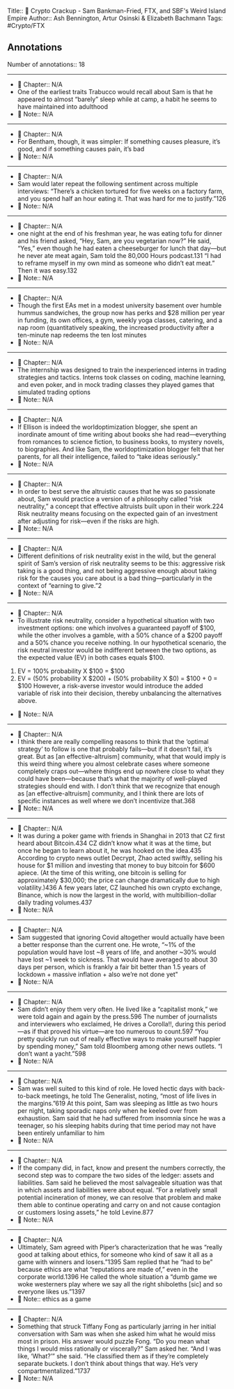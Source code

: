 Title:: 📕 Crypto Crackup - Sam Bankman-Fried, FTX, and SBF's Weird Island Empire
Author:: Ash Bennington, Artur Osinski & Elizabeth Bachmann
Tags: #Crypto/FTX 
## Annotations

Number of annotations:: 18

----

- 📖 Chapter:: N/A
- One of the earliest traits Trabucco would recall about Sam is that he appeared to almost “barely” sleep while at camp, a habit he seems to have maintained into adulthood
- 📝 Note:: N/A

----

- 📖 Chapter:: N/A
- For Bentham, though, it was simpler: If something causes pleasure, it’s good, and if something causes pain, it’s bad
- 📝 Note:: N/A

----

- 📖 Chapter:: N/A
- Sam would later repeat the following sentiment across multiple interviews: “There’s a chicken tortured for five weeks on a factory farm, and you spend half an hour eating it. That was hard for me to justify.”126
- 📝 Note:: N/A

----

- 📖 Chapter:: N/A
- one night at the end of his freshman year, he was eating tofu for dinner and his friend asked, “Hey, Sam, are you vegetarian now?” He said, “Yes,” even though he had eaten a cheeseburger for lunch that day—but he never ate meat again, Sam told the 80,000 Hours podcast.131 “I had to reframe myself in my own mind as someone who didn’t eat meat.” Then it was easy.132
- 📝 Note:: N/A

----

- 📖 Chapter:: N/A
- Though the first EAs met in a modest university basement over humble hummus sandwiches, the group now has perks and $28 million per year in funding, its own offices, a gym, weekly yoga classes, catering, and a nap room (quantitatively speaking, the increased productivity after a ten-minute nap redeems the ten lost minutes
- 📝 Note:: N/A

----

- 📖 Chapter:: N/A
- The internship was designed to train the inexperienced interns in trading strategies and tactics. Interns took classes on coding, machine learning, and even poker, and in mock trading classes they played games that simulated trading options
- 📝 Note:: N/A

----

- 📖 Chapter:: N/A
- If Ellison is indeed the worldoptimization blogger, she spent an inordinate amount of time writing about books she had read—everything from romances to science fiction, to business books, to mystery novels, to biographies.
And like Sam, the worldoptimization blogger felt that her parents, for all their intelligence, failed to “take ideas seriously.”
- 📝 Note:: N/A

----

- 📖 Chapter:: N/A
- In order to best serve the altruistic causes that he was so passionate about, Sam would practice a version of a philosophy called “risk neutrality,” a concept that effective altruists built upon in their work.224 Risk neutrality means focusing on the expected gain of an investment after adjusting for risk—even if the risks are high.
- 📝 Note:: N/A

----

- 📖 Chapter:: N/A
- Different definitions of risk neutrality exist in the wild, but the general spirit of Sam’s version of risk neutrality seems to be this: aggressive risk taking is a good thing, and not being aggressive enough about taking risk for the causes you care about is a bad thing—particularly in the context of “earning to give.”2
- 📝 Note:: N/A

----

- 📖 Chapter:: N/A
- To illustrate risk neutrality, consider a hypothetical situation with two investment options: one which involves a guaranteed payoff of $100, while the other involves a gamble, with a 50% chance of a $200 payoff and a 50% chance you receive nothing.
In our hypothetical scenario, the risk neutral investor would be indifferent between the two options, as the expected value (EV) in both cases equals $100.
1. EV = 100% probability X $100 = $100
2. EV = (50% probability X $200) + (50% probability X $0) = $100 + 0 = $100
However, a risk-averse investor would introduce the added variable of risk into their decision, thereby unbalancing the alternatives above.
- 📝 Note:: N/A

----

- 📖 Chapter:: N/A
- I think there are really compelling reasons to think that the ‘optimal strategy’ to follow is one that probably fails—but if it doesn’t fail, it’s great. But as [an effective-altruism] community, what that would imply is this weird thing where you almost celebrate cases where someone completely craps out—where things end up nowhere close to what they could have been—because that’s what the majority of well-played strategies should end with. I don’t think that we recognize that enough as [an effective-altruism] community, and I think there are lots of specific instances as well where we don’t incentivize that.368
- 📝 Note:: N/A

----

- 📖 Chapter:: N/A
- It was during a poker game with friends in Shanghai in 2013 that CZ first heard about Bitcoin.434 CZ didn’t know what it was at the time, but once he began to learn about it, he was hooked on the idea.435 According to crypto news outlet Decrypt, Zhao acted swiftly, selling his house for $1 million and investing that money to buy bitcoin for $600 apiece. (At the time of this writing, one bitcoin is selling for approximately $30,000; the price can change dramatically due to high volatility.)436 A few years later, CZ launched his own crypto exchange, Binance, which is now the largest in the world, with multibillion-dollar daily trading volumes.437
- 📝 Note:: N/A

----

- 📖 Chapter:: N/A
- Sam suggested that ignoring Covid altogether would actually have been a better response than the current one. He wrote, “~1% of the population would have lost ~8 years of life, and another ~30% would have lost ~1 week to sickness. That would have averaged to about 30 days per person, which is frankly a fair bit better than 1.5 years of lockdown + massive inflation + also we’re not done yet"
- 📝 Note:: N/A

----

- 📖 Chapter:: N/A
- Sam didn’t enjoy them very often. He lived like a “capitalist monk,” we were told again and again by the press.596 The number of journalists and interviewers who exclaimed, He drives a Corolla!!, during this period—as if that proved his virtue—are too numerous to count.597 “You pretty quickly run out of really effective ways to make yourself happier by spending money,” Sam told Bloomberg among other news outlets. “I don’t want a yacht.”598
- 📝 Note:: N/A

----

- 📖 Chapter:: N/A
- Sam was well suited to this kind of role. He loved hectic days with back-to-back meetings, he told The Generalist, noting, “most of life lives in the margins.”619 At this point, Sam was sleeping as little as two hours per night, taking sporadic naps only when he keeled over from exhaustion. Sam said that he had suffered from insomnia since he was a teenager, so his sleeping habits during that time period may not have been entirely unfamiliar to him
- 📝 Note:: N/A

----

- 📖 Chapter:: N/A
- If the company did, in fact, know and present the numbers correctly, the second step was to compare the two sides of the ledger: assets and liabilities. Sam said he believed the most salvageable situation was that in which assets and liabilities were about equal. “For a relatively small potential incineration of money, we can resolve that problem and make them able to continue operating and carry on and not cause contagion or customers losing assets,” he told Levine.877
- 📝 Note:: N/A

----

- 📖 Chapter:: N/A
- Ultimately, Sam agreed with Piper’s characterization that he was “really good at talking about ethics, for someone who kind of saw it all as a game with winners and losers.”1395 Sam replied that he “had to be” because ethics are what “reputations are made of,” even in the corporate world.1396
He called the whole situation a “dumb game we woke westerners play where we say all the right shiboleths [sic] and so everyone likes us.”1397
- 📝 Note:: ethics as a game

----

- 📖 Chapter:: N/A
- Something that struck Tiffany Fong as particularly jarring in her initial conversation with Sam was when she asked him what he would miss most in prison.
His answer would puzzle Fong. “Do you mean what things I would miss rationally or viscerally?” Sam asked her.
“And I was like, ‘What?’” she said. “He classified them as if they’re completely separate buckets. I don’t think about things that way. He’s very compartmentalized.”1737
- 📝 Note:: N/A

